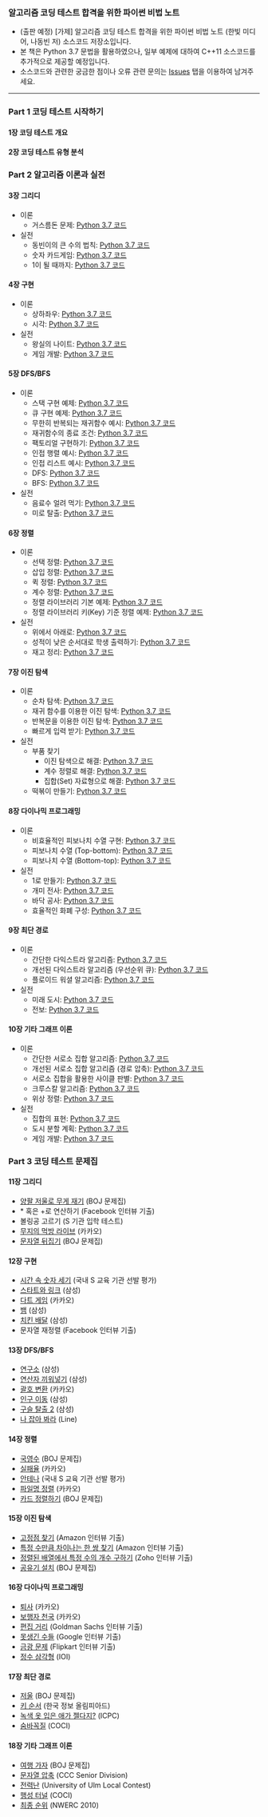### 알고리즘 코딩 테스트 합격을 위한 파이썬 비법 노트

* (출판 예정) [가제] 알고리즘 코딩 테스트 합격을 위한 파이썬 비법 노트 (한빛 미디어, 나동빈 저) 소스코드 저장소입니다.
* 본 책은 Python 3.7 문법을 활용하였으나, 일부 예제에 대하여 C++11 소스코드를 추가적으로 제공할 예정입니다.
* 소스코드와 관련한 궁금한 점이나 오류 관련 문의는 [Issues](https://github.com/ndb796/python-for-coding-test/issues) 탭을 이용하여 남겨주세요.

<hr>

### Part 1 코딩 테스트 시작하기

#### 1장 코딩 테스트 개요

#### 2장 코딩 테스트 유형 분석

### Part 2 알고리즘 이론과 실전

#### 3장 그리디

* 이론
    * 거스름돈 문제: [Python 3.7 코드](/3/1.py)
* 실전
    * 동빈이의 큰 수의 법칙: [Python 3.7 코드](/3/2.py)
    * 숫자 카드게임: [Python 3.7 코드](/3/3.py)
    * 1이 될 때까지: [Python 3.7 코드](/3/4.py)
    
#### 4장 구현

* 이론
    * 상하좌우: [Python 3.7 코드](/4/1.py)
    * 시각: [Python 3.7 코드](/4/2.py)
* 실전
    * 왕실의 나이트: [Python 3.7 코드](/4/3.py)
    * 게임 개발: [Python 3.7 코드](/4/4.py)

#### 5장 DFS/BFS

* 이론
    * 스택 구현 예제: [Python 3.7 코드](/5/1.py)
    * 큐 구현 예제: [Python 3.7 코드](/5/2.py)
    * 무한히 반복되는 재귀함수 예시: [Python 3.7 코드](/5/3.py)
    * 재귀함수의 종료 조건: [Python 3.7 코드](/5/4.py)
    * 팩토리얼 구현하기: [Python 3.7 코드](/5/5.py)
    * 인접 행렬 예시: [Python 3.7 코드](/5/6.py)
    * 인접 리스트 예시: [Python 3.7 코드](/5/7.py)
    * DFS: [Python 3.7 코드](/5/8.py)
    * BFS: [Python 3.7 코드](/5/9.py)
* 실전
    * 음료수 얼려 먹기: [Python 3.7 코드](/5/10.py)
    * 미로 탈출: [Python 3.7 코드](/5/11.py)

#### 6장 정렬

* 이론
    * 선택 정렬: [Python 3.7 코드](/6/1.py)
    * 삽입 정렬: [Python 3.7 코드](/6/2.py)
    * 퀵 정렬: [Python 3.7 코드](/6/3.py)
    * 계수 정렬: [Python 3.7 코드](/6/4.py)
    * 정렬 라이브러리 기본 예제: [Python 3.7 코드](/6/5.py)
    * 정렬 라이브러리 키(Key) 기준 정렬 예제: [Python 3.7 코드](/6/6.py)
* 실전
    * 위에서 아래로: [Python 3.7 코드](/6/7.py)
    * 성적이 낮은 순서대로 학생 출력하기: [Python 3.7 코드](/6/8.py)
    * 재고 정리: [Python 3.7 코드](/6/9.py)

#### 7장 이진 탐색

* 이론
    * 순차 탐색: [Python 3.7 코드](/7/1.py)
    * 재귀 함수를 이용한 이진 탐색: [Python 3.7 코드](/7/2.py)
    * 반복문을 이용한 이진 탐색: [Python 3.7 코드](/7/3.py)
    * 빠르게 입력 받기: [Python 3.7 코드](/7/4.py)
* 실전
    * 부품 찾기
        * 이진 탐색으로 해결: [Python 3.7 코드](/7/5.py)
        * 계수 정렬로 해결: [Python 3.7 코드](/7/6.py)
        * 집합(Set) 자료형으로 해결: [Python 3.7 코드](/7/7.py)
    * 떡볶이 만들기: [Python 3.7 코드](/7/8.py)

#### 8장 다이나믹 프로그래밍

* 이론
    * 비효율적인 피보나치 수열 구현: [Python 3.7 코드](/8/1.py)
    * 피보나치 수열 (Top-bottom): [Python 3.7 코드](/8/2.py)
    * 피보나치 수열 (Bottom-top): [Python 3.7 코드](/8/3.py)
* 실전
    * 1로 만들기: [Python 3.7 코드](/8/4.py)
    * 개미 전사: [Python 3.7 코드](/8/5.py)
    * 바닥 공사: [Python 3.7 코드](/8/6.py)
    * 효율적인 화폐 구성: [Python 3.7 코드](/8/7.py)

#### 9장 최단 경로

* 이론
    * 간단한 다익스트라 알고리즘: [Python 3.7 코드](/9/1.py)
    * 개선된 다익스트라 알고리즘 (우선순위 큐): [Python 3.7 코드](/9/2.py)
    * 플로이드 워셜 알고리즘: [Python 3.7 코드](/9/3.py)
* 실전
    * 미래 도시: [Python 3.7 코드](/9/4.py)
    * 전보: [Python 3.7 코드](/9/5.py)
    
#### 10장 기타 그래프 이론

* 이론
    * 간단한 서로소 집합 알고리즘: [Python 3.7 코드](/10/1.py)
    * 개선된 서로소 집합 알고리즘 (경로 압축): [Python 3.7 코드](/10/2.py)
    * 서로소 집합을 활용한 사이클 판별: [Python 3.7 코드](/10/3.py)
    * 크루스칼 알고리즘: [Python 3.7 코드](/10/4.py)
    * 위상 정렬: [Python 3.7 코드](/10/5.py)
* 실전
    * 집합의 표현: [Python 3.7 코드](/10/6.py)
    * 도시 분할 계획: [Python 3.7 코드](/10/7.py)
    * 게임 개발: [Python 3.7 코드](/10/8.py)

### Part 3 코딩 테스트 문제집

#### 11장 그리디

* [양팔 저울로 무게 재기](https://www.acmicpc.net/problem/2437) (BOJ 문제집)
* \* 혹은 +로 연산하기 (Facebook 인터뷰 기출)
* 볼링공 고르기 (S 기관 입학 테스트)
* [무지의 먹방 라이브](https://www.acmicpc.net/problem/2437) (카카오)
* [문자열 뒤집기](https://www.acmicpc.net/problem/1439) (BOJ 문제집)
    
#### 12장 구현

* [시간 속 숫자 세기](https://www.acmicpc.net/problem/18312) (국내 S 교육 기관 선발 평가)
* [스타트와 링크](https://www.acmicpc.net/problem/14889) (삼성)
* [다트 게임](https://programmers.co.kr/learn/courses/30/lessons/17682) (카카오)
* [뱀](https://www.acmicpc.net/problem/3190) (삼성)
* [치킨 배달](https://www.acmicpc.net/problem/15686) (삼성)
* 문자열 재정렬 (Facebook 인터뷰 기출)

#### 13장 DFS/BFS

* [연구소](https://www.acmicpc.net/problem/14502) (삼성)
* [연산자 끼워넣기](https://www.acmicpc.net/problem/14888) (삼성)
* [괄호 변환](https://programmers.co.kr/learn/courses/30/lessons/60058) (카카오)
* [인구 이동](https://www.acmicpc.net/problem/16234) (삼성)
* [구슬 탈출 2](https://www.acmicpc.net/problem/13460) (삼성)
* [나 잡아 봐라](https://engineering.linecorp.com/ko/blog/2019-firsthalf-line-internship-recruit-coding-test/) (Line)

#### 14장 정렬

* [국영수](https://www.acmicpc.net/problem/10825) (BOJ 문제집)
* [실패율](https://programmers.co.kr/learn/courses/30/lessons/42889) (카카오)
* [안테나](https://www.acmicpc.net/problem/18310) (국내 S 교육 기관 선발 평가)
* [파일명 정렬](https://programmers.co.kr/learn/courses/30/lessons/17686) (카카오)
* [카드 정렬하기](https://www.acmicpc.net/problem/1715) (BOJ 문제집)

#### 15장 이진 탐색

* [고정점 찾기](https://www.geeksforgeeks.org/find-a-fixed-point-in-a-given-array/) (Amazon 인터뷰 기출)
* [특정 수만큼 차이나는 한 쌍 찾기](https://www.geeksforgeeks.org/find-a-pair-with-the-given-difference/) (Amazon 인터뷰 기출)
* [정렬된 배열에서 특정 수의 개수 구하기](https://www.geeksforgeeks.org/count-number-of-occurrences-or-frequency-in-a-sorted-array/) (Zoho 인터뷰 기출)
* [공유기 설치](https://www.acmicpc.net/problem/2110) (BOJ 문제집)

#### 16장 다이나믹 프로그래밍

* [퇴사](https://www.acmicpc.net/problem/14501) (카카오)
* [보행자 천국](https://programmers.co.kr/learn/courses/30/lessons/1832) (카카오)
* [편집 거리](https://www.geeksforgeeks.org/edit-distance-dp-5/) (Goldman Sachs 인터뷰 기출)
* [못생긴 수들](https://www.geeksforgeeks.org/ugly-numbers/) (Google 인터뷰 기출)
* [금광 문제](https://www.geeksforgeeks.org/gold-mine-problem/) (Flipkart 인터뷰 기출)
* [정수 삼각형](https://www.acmicpc.net/problem/1932) (IOI)

#### 17장 최단 경로

* [저울](https://www.acmicpc.net/problem/10159) (BOJ 문제집)
* [키 순서](https://www.acmicpc.net/problem/2458) (한국 정보 올림피아드)
* [녹색 옷 입은 애가 젤다지?](https://www.acmicpc.net/problem/4485) (ICPC)
* [숨바꼭질](https://www.acmicpc.net/problem/6118) (COCI)
  
#### 18장 기타 그래프 이론

* [여행 가자](https://www.acmicpc.net/problem/1976) (BOJ 문제집)
* [문자열 압축](https://www.acmicpc.net/problem/10775) (CCC Senior Division)
* [전력난](https://www.acmicpc.net/problem/6497) (University of Ulm Local Contest)
* [행성 터널](https://www.acmicpc.net/problem/2887) (COCI)
* [최종 순위](https://www.acmicpc.net/problem/3665) (NWERC 2010)
